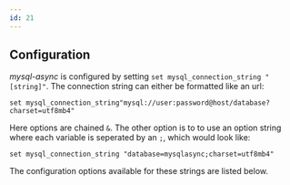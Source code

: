 ```yaml
---
id: 21
---
```

## Configuration

*mysql-async* is configured by setting `set mysql_connection_string "[string]"`. The connection string can either be formatted like an url:
```
set mysql_connection_string"mysql://user:password@host/database?charset=utf8mb4"
```
Here options are chained `&`. The other option is to to use an option string where each variable is seperated by an `;`, which would look like:
```
set mysql_connection_string "database=mysqlasync;charset=utf8mb4"
```
The configuration options available for these strings are listed below. 
